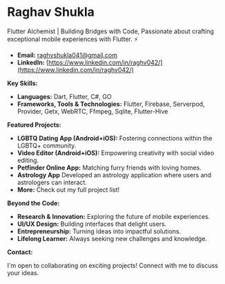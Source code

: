 # Raghav Shukla

Flutter Alchemist | Building Bridges with Code, Passionate about crafting exceptional mobile experiences with Flutter. ⚡

* **Email:** raghvshukla041@gmail.com
* **LinkedIn:** [https://www.linkedin.com/in/raghv042/](https://www.linkedin.com/in/raghv042/)


**Key Skills:**

* **Languages:** Dart, Flutter, C#, GO
* **Frameworks, Tools & Technologies:** Flutter, Firebase, Serverpod, Provider, Getx, WebRTC, Ffmpeg, Sqlite, Flutter-Hive


**Featured Projects:**

* **LGBTQ Dating App (Android+iOS):** Fostering connections within the LGBTQ+ community.
* **Video Editor (Android+iOS):** Empowering creativity with social video editing.
* **Petfinder Online App:** Matching furry friends with loving homes.
* **Astrology App** Developed an astrology application where users and astrologers can interact.
* **More:** Check out my full project list!


**Beyond the Code:**

* **Research & Innovation:** Exploring the future of mobile experiences.
* **UI/UX Design:** Building interfaces that delight users.
* **Entrepreneurship:** Turning ideas into impactful solutions.
* **Lifelong Learner:** Always seeking new challenges and knowledge.

**Contact:**

I'm open to collaborating on exciting projects! Connect with me to discuss your ideas.
